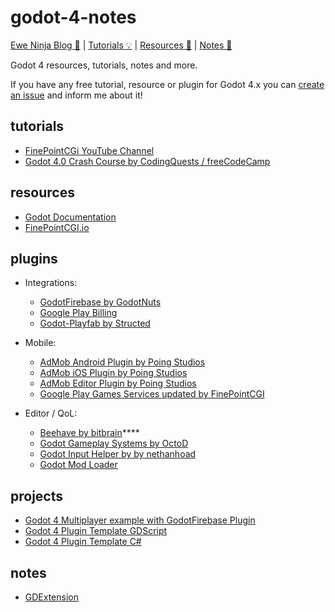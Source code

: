 # godot-4-notes

[Ewe Ninja Blog 📃](https://blog.ewe.ninja) | [Tutorials 💡](#tutorials) | [Resources 📕](#resources) | [Notes 📓](#notes)

Godot 4 resources, tutorials, notes and more.

If you have any free tutorial, resource or plugin for Godot 4.x you can [create an issue]() and inform me about it!



## tutorials

- [FinePointCGi YouTube Channel](https://www.youtube.com/@FinePointCGI)
- [Godot 4.0 Crash Course by CodingQuests / freeCodeCamp](https://www.youtube.com/watch?v=S8lMTwSRoRg)

## resources

- [Godot Documentation](https://docs.godotengine.org/en/stable/)
- [FinePointCGI.io](https://finepointcgi.io/)

## plugins

- Integrations:
  - [GodotFirebase by GodotNuts](https://github.com/GodotNuts/GodotFirebase)
  - [Google Play Billing](https://github.com/godotengine/godot-google-play-billing)
  - [Godot-Playfab by Structed](https://github.com/Structed/godot-playfab)
 
- Mobile:
  - [AdMob Android Plugin by Poing Studios](https://github.com/Poing-Studios/godot-admob-android)
  - [AdMob iOS Plugin by Poing Studios](https://github.com/Poing-Studios/godot-admob-ios)
  - [AdMob Editor Plugin by Poing Studios](https://github.com/Poing-Studios/godot-admob-plugin)
  - [Google Play Games Services updated by FinePointCGI](https://github.com/finepointcgi/PGSGP)

- Editor / QoL:
  - [Beehave by bitbrain](https://github.com/bitbrain/beehave)****
  - [Godot Gameplay Systems by OctoD](https://github.com/OctoD/godot-gameplay-systems)
  - [Godot Input Helper by by nethanhoad](https://github.com/nathanhoad/godot_input_helper)
  - [Godot Mod Loader](https://github.com/GodotModding/godot-mod-loader)
   
  


## projects

- [Godot 4 Multiplayer example with GodotFirebase Plugin](https://github.com/eweninja/godot-firebase-multiplayer-example)
- [Godot 4 Plugin Template GDScript](https://github.com/eweninja/godot-plugin-template-gdscript)
- [Godot 4 Plugin Template C#](https://github.com/eweninja/godot-plugin-template-csharp)

## notes

- [GDExtension](https://blog.ewe.ninja/godot-4-notes/notes/gdextension)
